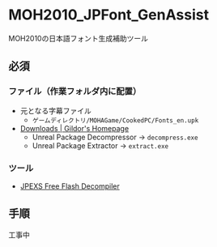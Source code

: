# MOH2010_JPFont_GenAssist
MOH2010の日本語フォント生成補助ツール  

## 必須
### ファイル（作業フォルダ内に配置）
- 元となる字幕ファイル
  - `ゲームディレクトリ/MOHAGame/CookedPC/Fonts_en.upk`
- [Downloads | Gildor's Homepage](https://www.gildor.org/downloads)
  - Unreal Package Decompressor -> `decompress.exe`
  - Unreal Package Extractor -> `extract.exe`
### ツール
- [JPEXS Free Flash Decompiler](https://github.com/jindrapetrik/jpexs-decompiler)

## 手順
工事中
